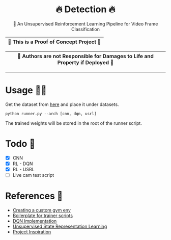 <div align="center">

# 🔥 Detection 🔥
🧠 An Unsupervised Reinforcement Learning Pipeline for Video Frame Classification

| **🚧 This is a Proof of Concept Project 🚧** |
|:-------------------:|

| **🚧 Authors are not Responsible for Damages to Life and Property if Deployed 🚧** |
|:-------------------:|

---

</div>

# Usage 👨‍💻
Get the dataset from [here](https://drive.google.com/drive/folders/1HznoBFEd6yjaLFlSmkUGARwCUzzG4whq?usp=sharing) and 
place it under datasets. 
```shell
python runner.py --arch [cnn, dqn, usrl]
```
The trained weights will be stored in the root of the runner script. 

# Todo 📜
- [x] CNN
- [x] RL - DQN
- [x] RL - USRL
- [ ] Live cam test script

# References 📑

- [Creating a custom gym env](https://towardsdatascience.com/creating-a-custom-openai-gym-environment-for-stock-trading-be532be3910e)
- [Boilerplate for trainer scripts](https://github.com/pytorch/examples/blob/master/mnist/main.py)
- [DQN Implementation](https://github.com/Syzygianinfern0/Stable-Baselines)
- [Unsupervised State Representation Learning](https://github.com/mila-iqia/atari-representation-learning)
- [Project Inspiration](https://github.com/arpit-jadon/FireNet-LightWeight-Network-for-Fire-Detection)
